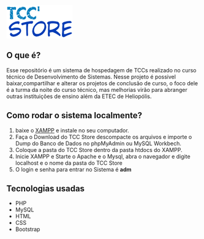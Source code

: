 ![TCC Store](https://github.com/brunoak/TCC-Store/blob/master/icones/logo.png)

## O que é?

Esse repositório é um sistema de hospedagem de TCCs realizado no curso técnico de Desenvolvimento de Sistemas.
Nesse projeto é possivel baixar,compartilhar e alterar os projetos de conclusão de curso, o foco dele é a turma da noite do curso técnico, mas melhorias virão para abranger outras instituições de ensino além da ETEC de Heliopólis.

## Como rodar o sistema localmente?

1. baixe o [XAMPP](https://www.apachefriends.org/pt_br/index.html) e instale no seu computador.
2. Faça o Download do TCC Store descompacte os arquivos e importe o Dump do Banco de Dados no phpMyAdmin ou MySQL Workbech.
3. Coloque a pasta do TCC Store dentro da pasta htdocs do XAMPP.
4. Inicie XAMPP e Starte o Apache e o Mysql, abra o navegador e digite localhost e o nome da pasta do TCC Store
5. O login e senha para entrar no Sistema é **adm**

## Tecnologias usadas

* PHP
* MySQL
* HTML
* CSS
* Bootstrap
